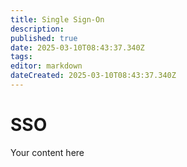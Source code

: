 ```yaml
---
title: Single Sign-On
description: 
published: true
date: 2025-03-10T08:43:37.340Z
tags: 
editor: markdown
dateCreated: 2025-03-10T08:43:37.340Z
---
```


# SSO
Your content here
